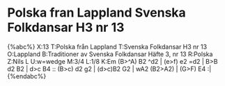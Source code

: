 # Polska fran Lappland Svenska Folkdansar H3 nr 13

{%abc%}
X:13
T:Polska från Lappland
T:Svenska Folkdansar H3 nr 13
O:Lappland
B:Traditioner av Svenska Folkdansar Häfte 3, nr 13
R:Polska
Z:Nils L
U:w=wedge
M:3/4
L:1/8
K:Em
(B>^A) B2 ^d2 | (e>f) e2 =d2 | B>B d2 B2 | d>c B4 ::
(B>c) d2 g2 | (d>c)B2 G2 | wA2 (B2>A2) | (G>F) E4 :|
{%endabc%}

